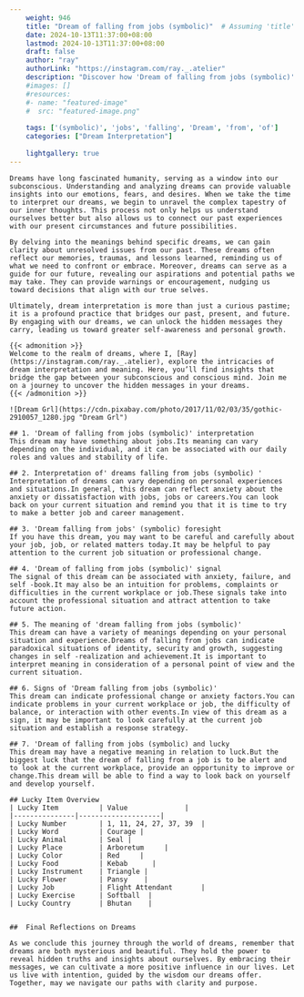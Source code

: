 ```yaml
---
    weight: 946
    title: "Dream of falling from jobs (symbolic)"  # Assuming 'title' column exists
    date: 2024-10-13T11:37:00+08:00
    lastmod: 2024-10-13T11:37:00+08:00
    draft: false
    author: "ray"
    authorLink: "https://instagram.com/ray._.atelier"
    description: "Discover how 'Dream of falling from jobs (symbolic)' can interpret your future and uncover its significant meanings in your life."
    #images: []
    #resources:
    #- name: "featured-image"
    #  src: "featured-image.png"
    
    tags: ['(symbolic)', 'jobs', 'falling', 'Dream', 'from', 'of']
    categories: ["Dream Interpretation"]
    
    lightgallery: true
---
```

    
    Dreams have long fascinated humanity, serving as a window into our subconscious. Understanding and analyzing dreams can provide valuable insights into our emotions, fears, and desires. When we take the time to interpret our dreams, we begin to unravel the complex tapestry of our inner thoughts. This process not only helps us understand ourselves better but also allows us to connect our past experiences with our present circumstances and future possibilities.
    
    By delving into the meanings behind specific dreams, we can gain clarity about unresolved issues from our past. These dreams often reflect our memories, traumas, and lessons learned, reminding us of what we need to confront or embrace. Moreover, dreams can serve as a guide for our future, revealing our aspirations and potential paths we may take. They can provide warnings or encouragement, nudging us toward decisions that align with our true selves.
    
    Ultimately, dream interpretation is more than just a curious pastime; it is a profound practice that bridges our past, present, and future. By engaging with our dreams, we can unlock the hidden messages they carry, leading us toward greater self-awareness and personal growth.
    
    {{< admonition >}}
    Welcome to the realm of dreams, where I, [Ray](https://instagram.com/ray._.atelier), explore the intricacies of dream interpretation and meaning. Here, you’ll find insights that bridge the gap between your subconscious and conscious mind. Join me on a journey to uncover the hidden messages in your dreams.
    {{< /admonition >}}
    
    ![Dream Grl](https://cdn.pixabay.com/photo/2017/11/02/03/35/gothic-2910057_1280.jpg "Dream Grl")
    
    ## 1. 'Dream of falling from jobs (symbolic)' interpretation
    This dream may have something about jobs.Its meaning can vary depending on the individual, and it can be associated with our daily roles and values and stability of life.
    
    ## 2. Interpretation of' dreams falling from jobs (symbolic) '
    Interpretation of dreams can vary depending on personal experiences and situations.In general, this dream can reflect anxiety about the anxiety or dissatisfaction with jobs, jobs or careers.You can look back on your current situation and remind you that it is time to try to make a better job and career management.
    
    ## 3. 'Dream falling from jobs' (symbolic) foresight
    If you have this dream, you may want to be careful and carefully about your job, job, or related matters today.It may be helpful to pay attention to the current job situation or professional change.
    
    ## 4. 'Dream of falling from jobs (symbolic)' signal
    The signal of this dream can be associated with anxiety, failure, and self -book.It may also be an intuition for problems, complaints or difficulties in the current workplace or job.These signals take into account the professional situation and attract attention to take future action.
    
    ## 5. The meaning of 'dream falling from jobs (symbolic)'
    This dream can have a variety of meanings depending on your personal situation and experience.Dreams of falling from jobs can indicate paradoxical situations of identity, security and growth, suggesting changes in self -realization and achievement.It is important to interpret meaning in consideration of a personal point of view and the current situation.
    
    ## 6. Signs of 'Dream falling from jobs (symbolic)'
    This dream can indicate professional change or anxiety factors.You can indicate problems in your current workplace or job, the difficulty of balance, or interaction with other events.In view of this dream as a sign, it may be important to look carefully at the current job situation and establish a response strategy.
    
    ## 7. 'Dream of falling from jobs (symbolic) and lucky
    This dream may have a negative meaning in relation to luck.But the biggest luck that the dream of falling from a job is to be alert and to look at the current workplace, provide an opportunity to improve or change.This dream will be able to find a way to look back on yourself and develop yourself.
    
    ## Lucky Item Overview
    | Lucky Item          | Value              |
    |---------------|--------------------|
    | Lucky Number        | 1, 11, 24, 27, 37, 39  |
    | Lucky Word          | Courage |
    | Lucky Animal        | Seal |
    | Lucky Place         | Arboretum     |
    | Lucky Color         | Red     |
    | Lucky Food          | Kebab      |
    | Lucky Instrument    | Triangle |
    | Lucky Flower        | Pansy    |
    | Lucky Job           | Flight Attendant       |
    | Lucky Exercise      | Softball  |
    | Lucky Country       | Bhutan    |
    
    
    ##  Final Reflections on Dreams
    
    As we conclude this journey through the world of dreams, remember that dreams are both mysterious and beautiful. They hold the power to reveal hidden truths and insights about ourselves. By embracing their messages, we can cultivate a more positive influence in our lives. Let us live with intention, guided by the wisdom our dreams offer. Together, may we navigate our paths with clarity and purpose.
    